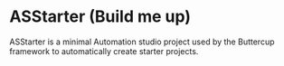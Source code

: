 # ASStarter (Build me up)

ASStarter is a minimal Automation studio project used by the Buttercup framework to automatically create starter projects.
